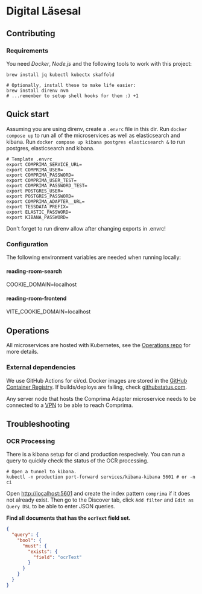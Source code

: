 # Digital Läsesal

## Contributing

### Requirements

You need _Docker_, _Node.js_ and the following tools to work with this project:

```shell
brew install jq kubectl kubectx skaffold

# Optionally, install these to make life easier:
brew install direnv nvm
# ...remember to setup shell hooks for them :) +1
```

## Quick start

Assuming you are using direnv, create a `.envrc` file in this dir.
Run `docker compose up` to run all of the microservices as well as elasticsearch and kibana.
Run `docker compose up kibana postgres elasticsearch &` to run postgres, elasticsearch and kibana.

```
# Template .envrc
export COMPRIMA_SERVICE_URL=
export COMPRIMA_USER=
export COMPRIMA_PASSWORD=
export COMPRIMA_USER_TEST=
export COMPRIMA_PASSWORD_TEST=
export POSTGRES_USER=
export POSTGRES_PASSWORD=
export COMPRIMA_ADAPTER__URL=
export TESSDATA_PREFIX=
export ELASTIC_PASSWORD=
export KIBANA_PASSWORD=
```

Don't forget to run direnv allow after changing exports in .envrc!

### Configuration

The following environment variables are needed when running locally:

#### reading-room-search

COOKIE_DOMAIN=localhost

#### reading-room-frontend

VITE_COOKIE_DOMAIN=localhost

## Operations

All microservices are hosted with Kubernetes, see the [Operations repo](https://github.com/naringslivshistoria/operations) for more details.

### External dependencies

We use GitHub Actions for ci/cd. Docker images are stored in the [GitHub Container Registry](https://github.com/orgs/naringslivshistoria/packages). If builds/deploys are failing, check [githubstatus.com](https://www.githubstatus.com).

Any server node that hosts the Comprima Adapter microservice needs to be connected to a [VPN](https://github.com/naringslivshistoria/operations/blob/main/VPN.md) to be able to reach Comprima.

## Troubleshooting

### OCR Processing

There is a kibana setup for ci and production respecively. You can run a query to quickly check the status of the OCR processing.

```shell
# Open a tunnel to kibana.
kubectl -n production port-forward services/kibana-kibana 5601 # or -n ci
```

Open [http://localhost:5601](http://localhost:5601) and create the index pattern `comprima` if it does not already exist. Then go to the Discover tab, click `Add filter` and `Edit as Query DSL` to be able to enter JSON queries.

**Find all documents that has the `ocrText` field set.**

```json
{
  "query": {
    "bool": {
      "must": {
        "exists": {
          "field": "ocrText"
        }
      }
    }
  }
}
```
